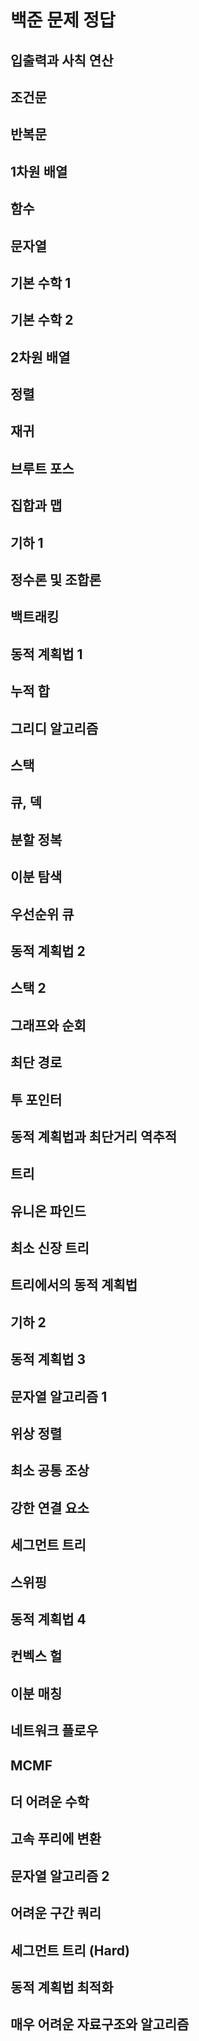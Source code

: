 # 백준 문제 정답
## 입출력과 사칙 연산   
## 조건문   
## 반복문
## 1차원 배열	
## 함수	
## 문자열	
## 기본 수학 1
## 기본 수학 2
## 2차원 배열
## 정렬
## 재귀	
## 브루트 포스	
## 집합과 맵
## 기하 1	
## 정수론 및 조합론	
## 백트래킹
## 동적 계획법 1
## 누적 합
## 그리디 알고리즘
## 스택
## 큐, 덱	
## 분할 정복	
## 이분 탐색	
## 우선순위 큐	
## 동적 계획법 2	
## 스택 2	
## 그래프와 순회	
## 최단 경로	
## 투 포인터
## 동적 계획법과 최단거리 역추적
## 트리	
## 유니온 파인드
## 최소 신장 트리
## 트리에서의 동적 계획법
## 기하 2
## 동적 계획법 3
## 문자열 알고리즘 1
## 위상 정렬
## 최소 공통 조상
## 강한 연결 요소
## 세그먼트 트리
## 스위핑
## 동적 계획법 4
## 컨벡스 헐
## 이분 매칭
## 네트워크 플로우
## MCMF
## 더 어려운 수학
## 고속 푸리에 변환
## 문자열 알고리즘 2
## 어려운 구간 쿼리
## 세그먼트 트리 (Hard)
## 동적 계획법 최적화
## 매우 어려운 자료구조와 알고리즘
